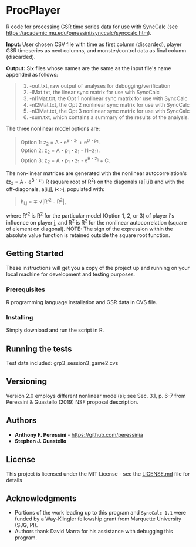 # ProcPlayer

R code for processing GSR time series data for use with SyncCalc (see <https://academic.mu.edu/peressini/synccalc/synccalc.htm>).

**Input:**  User chosen CSV file with time as first column (discarded), player GSR timeseries as next columns, and monster/control data as final column (discarded).

**Output:**  Six files whose names are the same as the input file's name appended as follows:

> 1.	-out.txt, raw output of analyses for debugging/verification
> 2. 	-lMat.txt, the linear sync matrix for use with SyncCalc
> 3.	-nl1Mat.txt, the Opt 1 nonlinear sync matrix for use with SyncCalc
> 4.	-nl2Mat.txt, the Opt 2 nonlinear sync matrix for use with SyncCalc
> 5.	-nl3Mat.txt, the Opt 3 nonlinear sync matrix for use with SyncCalc
> 6.	-sum.txt, which contains a summary of the results of the analysis.


The three nonlinear model options are:

> Option 1:	z<sub>2</sub> = A・e<sup>B・z<sub>1</sup> + e<sup>D・p<sub>1</sub></sup>.  
> Option 2:	z<sub>2</sub> = A・p<sub>1</sub>・z<sub>1</sub>・(1−z<sub>1</sub>).  
  > Option 3:	z<sub>2</sub> = A・p<sub>1</sub>・z<sub>1</sub></sup>・e<sup>B・z<sub>1</sub></sup> + C.  

The non-linear matrices are generated with the nonlinear autocorrelation's (z<sub>2</sub> = A・e<sup>B・z<sub>1</sub></sup>) R (square root of R<sup>2</sup>) on the diagonals (a[i,i]) and with the off-diagonals, a[i,j], i<>j, populated with:

> h<sub>i,j</sub> = &#x2213; &radic;|R'<sup>2</sup> - R<sup>2</sup>|, 

where R'<sup>2</sup> is R<sup>2</sup> for the particular model (Option 1, 2, or 3) of player i's influence on player j, and R<sup>2</sup> is R<sup>2</sup> for the nonlinear autocorrelation (square of element on diagonal).  NOTE:  The sign of the expression within the absolute value function is retained outside the square root function.


## Getting Started

These instructions will get you a copy of the project up and running on your local machine for development and testing purposes.

### Prerequisites

R programming language installation and GSR data in CVS file.

### Installing

Simply download and run the script in R.

## Running the tests

Test data included:  grp3_session3_game2.cvs


## Versioning

Version 2.0 employs different nonlinear model(s); see Sec. 3.1, p. 6-7 from Peressini & Guastello (2019) NSF proposal description.


## Authors

* **Anthony F. Peressini** - <https://github.com/peressinia>
* **Stephen J. Guastello**



## License

This project is licensed under the MIT License - see the [LICENSE.md](LICENSE.md) file for details

## Acknowledgments
* Portions of the work leading up to this program and `SyncCalc 1.1` were funded by a Way-Klingler fellowship grant from Marquette University (SJG, PI). 
* Authors thank David Marra for his assistance with debugging this program. 
